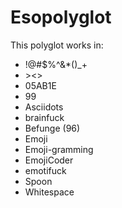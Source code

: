 # Esopolyglot
This polyglot works in:

* !@#$%^&*()_+
* <nowiki> ><>
* 05AB1E
* 99
* Asciidots
* brainfuck
* Befunge (96)
* Emoji
* Emoji-gramming
* EmojiCoder
* emotifuck
* Spoon
* Whitespace
